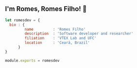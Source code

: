 <!-- ### Hi there 👋

<!--
**romesdev/romesdev** is a ✨ _special_ ✨ repository because its `README.md` (this file) appears on your GitHub profile.

Here are some ideas to get you started:

- 🔭 I’m currently working on ...
- 🌱 I’m currently learning ...
- 👯 I’m looking to collaborate on ...
- 🤔 I’m looking for help with ...
- 💬 Ask me about ...
- 📫 How to reach me: ...
- 😄 Pronouns: ...
- ⚡ Fun fact: ...
-->

## I'm Romes, Romes Filho! 👋


```js
let romesdev = {
  bio : {
         name         : 'Romes Filho'
         description  : 'Software developer and researcher'
         filiation    : 'VTEX Lab and UFC'
         location     : 'Ceará, Brazil'
      } 
}

module.exports = romesdev
```

<!-- class Skills extends SoftwareDeveloper {
  languages  = ['JavaScript','Python', 'Java', 'C++', 'PHP']
  databases  = ['MySQL', 'MongoDB', 'PostgreSQL']
  libs_and_frameworks = ['Node.js','Express', 'Laravel', 'Moongose', 'Sequelize', 'React']
} -->
 
 
